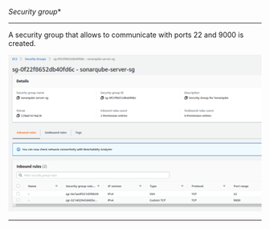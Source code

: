 *Security group**

-----------------------------------------------------------

A security group that allows to communicate with ports 22
and 9000 is created.

![SecurityGroup](../screenshots/sonarqube-security-group.png)


-----------------------------------------------------------